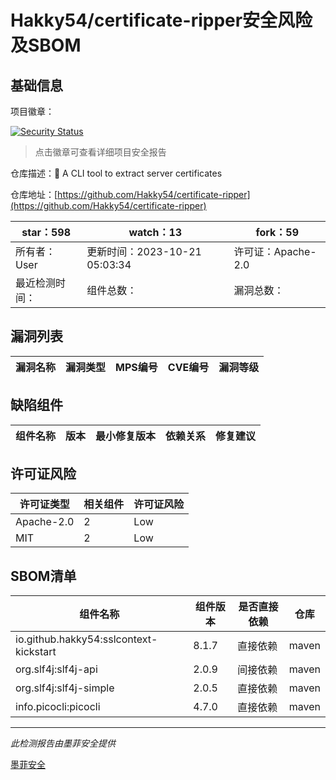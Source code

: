 # Hakky54/certificate-ripper安全风险及SBOM

## 基础信息

项目徽章：

[![Security Status](https://www.murphysec.com/platform3/v31/badge/1721950915715964928.svg)](https://www.murphysec.com/console/report/1721950915674021888/1721950915715964928)

> 点击徽章可查看详细项目安全报告

仓库描述：🔐 A CLI tool to extract server certificates

仓库地址：[https://github.com/Hakky54/certificate-ripper](https://github.com/Hakky54/certificate-ripper)

| star：598 | watch：13 | fork：59 |
| ----------- | -------------- | ------------ |
| 所有者：User | 更新时间：2023-10-21 05:03:34 | 许可证：Apache-2.0 |
| 最近检测时间： | 组件总数： | 漏洞总数： |




## 漏洞列表

| 漏洞名称 | 漏洞类型 | MPS编号 | CVE编号 | 漏洞等级 |
| ------- | ------ | ------- | ------ | ----- |





## 缺陷组件

| 组件名称 | 版本 | 最小修复版本 | 依赖关系 | 修复建议 |
| -------- | ---- | ------------ | -------- | -------- |





## 许可证风险

| 许可证类型 | 相关组件 | 许可证风险 |
| ---------- | -------- | ---------- |
|Apache-2.0|2|Low|
|MIT|2|Low|




## SBOM清单

| 组件名称 | 组件版本 | 是否直接依赖 | 仓库 |
| -------- | -------- | ------------ | ---- |
|io.github.hakky54:sslcontext-kickstart|8.1.7|直接依赖|maven|
|org.slf4j:slf4j-api|2.0.9|间接依赖|maven|
|org.slf4j:slf4j-simple|2.0.5|直接依赖|maven|
|info.picocli:picocli|4.7.0|直接依赖|maven|


------

*此检测报告由墨菲安全提供*

[墨菲安全](www.murphysec.com)